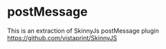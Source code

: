 # postMessage
This is an extraction of SkinnyJs postMessage plugin https://github.com/vistaprint/SkinnyJS
